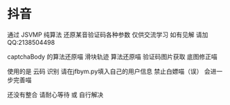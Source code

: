# 抖音

通过 JSVMP 纯算法 还原某音验证码各种参数
仅供交流学习 如有见解 请加QQ:2138504498

 captchaBody 的算法还原喵 
 滑块轨迹 算法还原喵
 验证码图片获取 底图修正喵

 使用的是 云码 识别 请在jfbym.py填入自己的用户信息 禁止白嫖喵（误）
 会进一步完善喵

还没有整合 请耐心等待 或 自行解决

